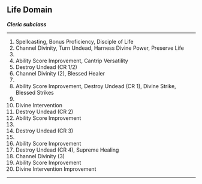 ﻿## Life Domain

***Cleric subclass***

___
1. Spellcasting, Bonus Proficiency, Disciple of Life
2. Channel Divinity, Turn Undead, Harness Divine Power, Preserve Life
3.  
4. Ability Score Improvement, Cantrip Versatility
5. Destroy Undead (CR 1/2)
6. Channel Divinity (2), Blessed Healer
7.  
8. Ability Score Improvement, Destroy Undead (CR 1), Divine Strike, Blessed Strikes
9.  
10. Divine Intervention
11. Destroy Undead (CR 2)
12. Ability Score Improvement
13.  
14. Destroy Undead (CR 3)
15.  
16. Ability Score Improvement
17. Destroy Undead (CR 4), Supreme Healing
18. Channel Divinity (3)
19. Ability Score Improvement
20. Divine Intervention Improvement

---
